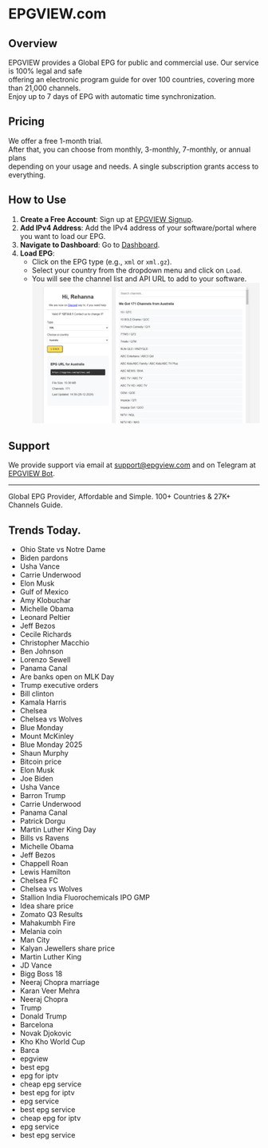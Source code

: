 # EPGVIEW.com



## Overview
EPGVIEW provides a Global EPG for public and commercial use. Our service is 100% legal and safe\
offering an electronic program guide for over 100 countries, covering more than 21,000 channels.\
Enjoy up to 7 days of EPG with automatic time synchronization.

## Pricing
We offer a free 1-month trial. \
After that, you can choose from monthly, 3-monthly, 7-monthly, or annual plans \
depending on your usage and needs. A single subscription grants access to everything.

## How to Use
1. **Create a Free Account**: Sign up at [EPGVIEW Signup](https://epgview.com/signup.php).
2. **Add IPv4 Address**: Add the IPv4 address of your software/portal where you want to load our EPG.
3. **Navigate to Dashboard**: Go to [Dashboard](https://epgview.com/dashboard.php).
4. **Load EPG**:
   - Click on the EPG type (e.g., `xml` or `xml.gz`).
   - Select your country from the dropdown menu and click on `Load`.
   - You will see the channel list and API URL to add to your software.
![EPGVIEW](img/dashboard.png)
## Support
We provide support via email at [support@epgview.com](mailto:support@epgview.com) and on Telegram at [EPGVIEW Bot](https://t.me/epgview_bot).

---

Global EPG Provider, Affordable and Simple. 100+ Countries & 27K+ Channels Guide.

## Trends Today.

- Ohio State vs Notre Dame
- Biden pardons
- Usha Vance
- Carrie Underwood
- Elon Musk
- Gulf of Mexico
- Amy Klobuchar
- Michelle Obama
- Leonard Peltier
- Jeff Bezos
- Cecile Richards
- Christopher Macchio
- Ben Johnson
- Lorenzo Sewell
- Panama Canal
- Are banks open on MLK Day
- Trump executive orders
- Bill clinton
- Kamala Harris
- Chelsea
- Chelsea vs Wolves
- Blue Monday
- Mount McKinley
- Blue Monday 2025
- Shaun Murphy
- Bitcoin price
- Elon Musk
- Joe Biden
- Usha Vance
- Barron Trump
- Carrie Underwood
- Panama Canal
- Patrick Dorgu
- Martin Luther King Day
- Bills vs Ravens
- Michelle Obama
- Jeff Bezos
- Chappell Roan
- Lewis Hamilton
- Chelsea FC
- Chelsea vs Wolves
- Stallion India Fluorochemicals IPO GMP
- Idea share price
- Zomato Q3 Results
- Mahakumbh Fire
- Melania coin
- Man City
- Kalyan Jewellers share price
- Martin Luther King
- JD Vance
- Bigg Boss 18
- Neeraj Chopra marriage
- Karan Veer Mehra
- Neeraj Chopra
- Trump
- Donald Trump
- Barcelona
- Novak Djokovic
- Kho Kho World Cup
- Barca
- epgview
- best epg
- epg for iptv
- cheap epg service
- best epg for iptv
- epg service
- best epg service
- cheap epg for iptv
- epg service
- best epg service
